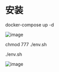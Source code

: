 # 安装

docker-compose up -d

![image](https://user-images.githubusercontent.com/46085895/167756918-a7a2e2e5-a2e9-4e80-adf5-bb9e6cc94d1e.png)

chmod 777 ./env.sh

./env.sh

![image](https://user-images.githubusercontent.com/46085895/167769045-890f87af-571c-4fb4-b56e-06c7e8e83d5a.png)

